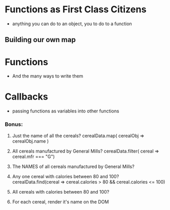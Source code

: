 # Functions as First Class Citizens
- anything you can do to an object, you to do to a function

## Building our own map



# Functions
- And the many ways to write them

# Callbacks
- passing functions as variables into other functions


### Bonus:
1. Just the name of all the cereals?
cerealData.map( cerealObj => cerealObj.name )
2. All cereals manufactured by General Mills?
cerealData.filter( cereal => cereal.mfr === "G")

3. The NAMES of all cereals manufactured by General Mills?
4. Any one cereal with calories between 80 and 100?
cerealData.find(cereal => cereal.calories > 80 && cereal.calories <= 100)

5. All cereals with calories between 80 and 100?
6. For each cereal, render it's name on the DOM
